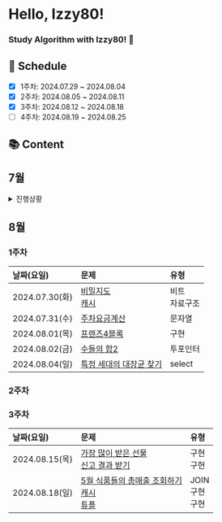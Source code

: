 # Hello, Izzy80!

### Study Algorithm with Izzy80! 🍹

## 📅 Schedule

- [x] 1주차: 2024.07.29 ~ 2024.08.04
- [x] 2주차: 2024.08.05 ~ 2024.08.11
- [x] 3주차: 2024.08.12 ~ 2024.08.18
- [ ] 4주차: 2024.08.19 ~ 2024.08.25

## 📚 Content
## 7월
<details>
<summary>진행상황</summary>
<div markdown="1">

- [x] 1주차: 2024.07.01 ~ 2024.07.07 </br>
- [x] 2주차: 2024.07.08 ~ 2024.07.14 </br>
- [x] 3주차: 2024.07.15 ~ 2024.07.21 </br>
- [x] 4주차: 2024.07.22 ~ 2024.07.28 </br>

### 1주차
| 날짜(요일) | 문제     |유형|
| :-------------------- | :--- |:--- |
|2024.07.01(월)|[마법사 상어와 파이어볼](https://www.acmicpc.net/problem/20056)|구현|
|2024.07.02(화)|[도넛 행성](https://www.acmicpc.net/problem/27211)|그래프 이론, 그래프 탐색, 너비 우선 탐색|
|2024.07.03(수)|[신기한 소수](https://www.acmicpc.net/problem/2023)|소수, 정수론, 백트래킹, 소수 판정|
|2024.07.05(금)|[경비원](https://www.acmicpc.net/problem/2564)|구현, 많은 조건 분기|
|2024.07.06(토)|[달이 차오른다, 가자](https://www.acmicpc.net/problem/1194)|그래프 이론, 그래프 탐색, 너비 우선 탐색, 비트마스킹|
|2024.07.07(일)|[벽 부수고 이동하기](https://www.acmicpc.net/problem/2206)|그래프 이론, 그래프 탐색, 너비 우선 탐색|

### 2주차
| 날짜(요일) | 문제     |유형|
| :-------------------- | :--- |:--- |
|2024.07.08(월)|- [바이러스](https://www.acmicpc.net/problem/2606)</br> - [듣보잡](https://www.acmicpc.net/problem/1764)|- 그래프 이론, 그래프 탐색, 너비 우선 탐색, 깊이 우선 탐색 </br> - 자료 구조, 문자열, 정렬, 해시를 사용한 집합과 맵|
|2024.07.09(화)|- [전쟁-전투](https://www.acmicpc.net/problem/1303)</br> - [태상이의 훈련소 생활](https://www.acmicpc.net/problem/19951)</br> - [강의실 배정](https://www.acmicpc.net/problem/11000) |- 그래프 이론, 그래프 탐색, 깊이 우선 탐색, 너비 우선 탐색</br> - 누적합</br> - 자료 구조, 그리디 알고리즘, 정렬, 우선순위 큐|
|2024.07.10(수)|[색종이 만들기](https://www.acmicpc.net/problem/2630)|분할정복, 재귀|
|2024.07.11(목)|[2,147,483,648 게임](https://www.acmicpc.net/problem/23796)|구현|
|2024.07.12(금)|[소수&팰린드롬](https://www.acmicpc.net/problem/1747)|수학, 브루트포스 알고리즘, 정수론, 소수 판정, 에라토스테네스의 체|
|2024.07.13(토)|[전화번호 목록](https://school.programmers.co.kr/learn/courses/30/lessons/42577)|해시|

### 3주차
| 날짜(요일) | 문제     |유형|
| :-------------------- | :--- |:--- |
|2024.07.15(월)|[내리막길](https://www.acmicpc.net/problem/1520)|dp, 그래프 이론, 그래프 탐색, 깊이 우선 탐색|
|2024.07.16(화)|[피로도](https://school.programmers.co.kr/learn/courses/30/lessons/87946)|완전탐색|
|2024.07.17(수)|[단속카메라](https://school.programmers.co.kr/learn/courses/30/lessons/42884)|탐욕법|
|2024.07.21(일)|[여행경로](https://school.programmers.co.kr/learn/courses/30/lessons/43164) </br>[조건에 부합하는 중고거래 상태 조회하기](https://school.programmers.co.kr/learn/courses/30/lessons/164672)|깊이 우선 탐색, 너비 우선 탐색 </br> String, Date|

### 4주차
| 날짜(요일) | 문제     |유형|
| :-------------------- | :--- |:--- |
|2024.07.24(수)|[게임 맵 최단거리](https://school.programmers.co.kr/learn/courses/30/lessons/1844)|깊이 우선 탐색, 너비 우선 탐색|
</div>
</details>

## 8월
### 1주차
| 날짜(요일) | 문제     |유형|
| :-------------------- | :--- |:--- |
|2024.07.30(화)|[비밀지도](https://school.programmers.co.kr/learn/courses/30/lessons/17681) </br> [캐시](https://school.programmers.co.kr/learn/courses/30/lessons/17680)|비트 </br> 자료구조|
|2024.07.31(수)|[주차요금계산](https://school.programmers.co.kr/learn/courses/30/lessons/92341) |문자열|
|2024.08.01(목)|[프렌즈4블록](https://school.programmers.co.kr/learn/courses/30/lessons/17679) |구현|
|2024.08.02(금)|[수들의 합2](https://www.acmicpc.net/problem/2003) |투포인터|
|2024.08.04(일)|[특정 세대의 대장균 찾기](https://school.programmers.co.kr/learn/courses/30/lessons/301650) |select|

### 2주차
### 3주차
| 날짜(요일) | 문제     |유형|
| :-------------------- | :--- |:--- |
|2024.08.15(목)|[가장 많이 받은 선물](https://school.programmers.co.kr/learn/courses/30/lessons/258712) </br> [신고 결과 받기](https://school.programmers.co.kr/learn/courses/30/lessons/92334)|구현 </br> 구현|
|2024.08.18(일)|[5월 식품들의 총매출 조회하기](https://school.programmers.co.kr/learn/courses/30/lessons/131117) </br> [캐시](https://school.programmers.co.kr/learn/courses/30/lessons/17680) </br> [튜플](https://school.programmers.co.kr/learn/courses/30/lessons/64065)|JOIN </br> 구현 </br> 구현|